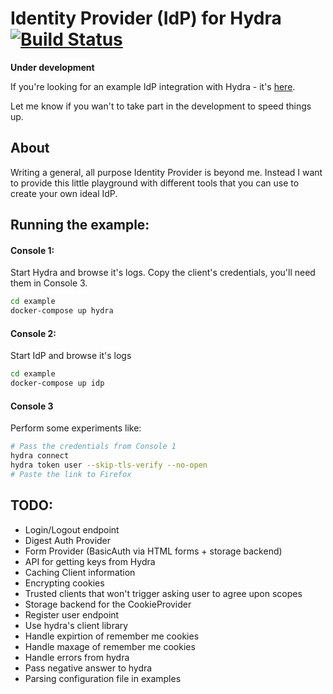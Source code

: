 # Identity Provider (IdP) for Hydra [![Build Status](https://travis-ci.org/janekolszak/idp.svg?branch=master)](https://travis-ci.org/janekolszak/idp)

**Under development**

If you're looking for an example IdP integration with Hydra - it's [here](https://github.com/janekolszak/hydra-idp-go).

Let me know if you wan't to take part in the development to speed things up.

## About
Writing a general, all purpose Identity Provider is beyond me. 
Instead I want to provide this little playground with different tools that you can use to create your own ideal IdP.

## Running the example:
#### Console 1:
Start Hydra and browse it's logs. Copy the client's credentials, you'll need them in Console 3.
``` bash
cd example
docker-compose up hydra
```

#### Console 2:
Start IdP and browse it's logs
``` bash
cd example
docker-compose up idp
``` 

#### Console 3
Perform some experiments like:
``` bash
# Pass the credentials from Console 1
hydra connect
hydra token user --skip-tls-verify --no-open
# Paste the link to Firefox
```

## TODO:
- Login/Logout endpoint
- Digest Auth Provider
- Form Provider (BasicAuth via HTML forms + storage backend)
- API for getting keys from Hydra
- Caching Client information
- Encrypting cookies
- Trusted clients that won't trigger asking user to agree upon scopes
- Storage backend for the CookieProvider
- Register user endpoint
- Use hydra's client library
- Handle expirtion of remember me cookies
- Handle maxage of remember me cookies
- Handle errors from hydra
- Pass negative answer to hydra
- Parsing configuration file in examples
